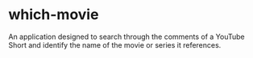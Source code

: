 # which-movie
An application designed to search through the comments of a YouTube Short and identify the name of the movie or series it references.
